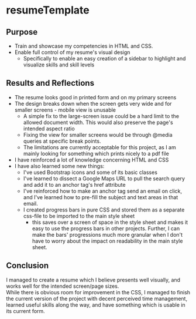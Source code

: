 # resumeTemplate

## Purpose
* Train and showcase my competencies in HTML and CSS. 
* Enable full control of my resume's visual design
    * Specifically to enable an easy creation of a sidebar to highlight and visualize skills and skill levels

## Results and Reflections
* The resume looks good in printed form and on my primary screens
* The design breaks down when the screen gets very wide and for smaller screens - mobile view is unusable
    * A simple fix to the large-screen issue could be a hard limit to the allowed document width. This would also preserve the page's intended aspect ratio
    * Fixing the view for smaller screens would be through @media queries at specific break points.
    * The limitations are currently acceptable for this project, as I am mainly looking for something which prints nicely to a pdf file
* I have reinforced a lot of knowledge concerning HTML and CSS
* I have also learned some new things:
    * I've used Bootstrap icons and some of its basic classes
    * I've learned to dissect a Google Maps URL to pull the search query and add it to an anchor tag's href attribute
    * I've reinforced how to make an anchor tag send an email on click, and I've learned how to pre-fill the subject and text areas in that email.
    * I created progress bars in pure CSS and stored them as a separate css-file to be imported to the main style sheet
        * this saves over a screen of space in the style sheet and makes it easy to use the progress bars in other projects. Further, I can make the bars' progressions much more granular when I don't have to worry about the impact on readability in the main style sheet.

## Conclusion
I managed to create a resume which I believe presents well visually, and works well for the intended screen/page sizes. \
While there is obvious room for improvement in the CSS, I managed to finish the current version of the project with decent perceived time management, learned useful skills along the way, and have something which is usable in its current form.